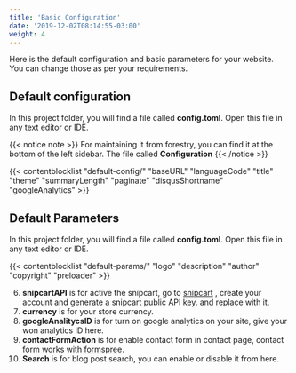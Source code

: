 ```yaml
---
title: 'Basic Configuration'
date: '2019-12-02T08:14:55-03:00'
weight: 4
---
```


Here is the default configuration and basic parameters for your website. You can change those as per your requirements.

## Default configuration
In this project folder, you will find a file called **config.toml**. Open this file in any text editor or IDE.

{{< notice note >}}
For maintaining it from forestry, you can find it at the bottom of the left sidebar. The file called **Configuration**
{{< /notice >}}

{{< contentblocklist "default-config/" "baseURL" "languageCode" "title" "theme" "summaryLength" "paginate" "disqusShortname" "googleAnalytics" >}}


## Default Parameters
In this project folder, you will find a file called **config.toml**. Open this file in any text editor or IDE.


{{< contentblocklist "default-params/"  "logo"  "description" "author"  "copyright" "preloader"  >}}

6. **snipcartAPI** is for active the snipcart, go to [snipcart](https://snipcart.com/) , create your account and generate a snipcart public API key. and replace with it.
7. **currency** is for your store currency.
8. **googleAnalitycsID** is for turn on google analytics on your site, give your won analytics ID here.
9. **contactFormAction** is for enable contact form in contact page, contact form works with [formspree](https://formspree.io/).
12. **Search** is for blog post search, you can enable or disable it from here.
